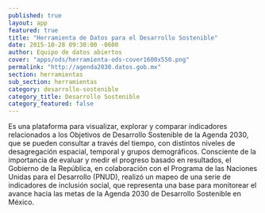 ```yaml
---
published: true
layout: app
featured: true
title: "Herramienta de Datos para el Desarrollo Sostenible"
date: 2015-10-28 09:30:00 -0600
author: Equipo de datos abiertos
cover: "apps/ods/herramienta-ods-cover1600x550.png"
permalink: "http://agenda2030.datos.gob.mx"
section: herramientas
sub_section: herramientas
category: desarrollo-sostenible
category_title: Desarrollo Sostenible
category_featured: false
---
```

Es una plataforma para visualizar, explorar y comparar indicadores relacionados a los Objetivos de Desarrollo Sostenible de la Agenda 2030, que se pueden consultar a través del tiempo, con distintos niveles de desagregación espacial, temporal y grupos demográficos. Consciente de la importancia de evaluar y medir el progreso basado en resultados, el Gobierno de la República, en colaboración con el Programa de las Naciones Unidas para el Desarrollo (PNUD), realizó un mapeo de una serie de indicadores de inclusión social, que representa una base para monitorear el avance hacia las metas de la Agenda 2030 de Desarrollo Sostenible en México.
